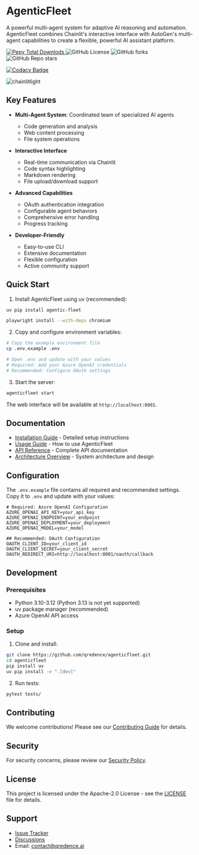 # AgenticFleet

A powerful multi-agent system for adaptive AI reasoning and automation. AgenticFleet combines Chainlit's interactive interface with AutoGen's multi-agent capabilities to create a flexible, powerful AI assistant platform.

<div align="left">
<a href="https://pypi.org/project/agentic-fleet/">
   <img alt="Pepy Total Downlods" src="https://img.shields.io/pepy/dt/agentic-fleet">
</a>
<img alt="GitHub License" src="https://img.shields.io/github/license/qredence/agenticfleet">
<img alt="GitHub forks" src="https://img.shields.io/github/forks/qredence/agenticfleet">
<img alt="GitHub Repo stars" src="https://img.shields.io/github/stars/qredence/agenticfleet">
</div>

[![Codacy Badge](https://app.codacy.com/project/badge/Grade/cf5bcfbdbf50493b9b5de381c24dc147)](https://app.codacy.com/gh/Qredence/AgenticFleet/dashboard?utm_source=gh&utm_medium=referral&utm_content=&utm_campaign=Badge_grade)

![chainlitlight](https://github.com/user-attachments/assets/0d070c34-e5a8-40be-94f5-5c8307f1f64c)

## Key Features

- **Multi-Agent System**: Coordinated team of specialized AI agents
  - Code generation and analysis
  - Web content processing
  - File system operations
  
- **Interactive Interface**
  - Real-time communication via Chainlit
  - Code syntax highlighting
  - Markdown rendering
  - File upload/download support

- **Advanced Capabilities**
  - OAuth authentication integration
  - Configurable agent behaviors
  - Comprehensive error handling
  - Progress tracking
  
- **Developer-Friendly**
  - Easy-to-use CLI
  - Extensive documentation
  - Flexible configuration
  - Active community support

## Quick Start

1. Install AgenticFleet using uv (recommended):

```bash
uv pip install agentic-fleet
```

```bash
playwright install --with-deps chromium
```


2. Copy and configure environment variables:

```bash
# Copy the example environment file
cp .env.example .env

# Open .env and update with your values
# Required: Add your Azure OpenAI credentials
# Recommended: Configure OAuth settings
```

3. Start the server:

```bash
agenticfleet start
```

The web interface will be available at `http://localhost:8001`.

## Documentation

- [Installation Guide](docs/installation.md) - Detailed setup instructions
- [Usage Guide](docs/usage-guide.md) - How to use AgenticFleet
- [API Reference](docs/api-reference.md) - Complete API documentation
- [Architecture Overview](docs/agentic-fleet.md) - System architecture and design

## Configuration

The `.env.example` file contains all required and recommended settings. Copy it to `.env` and update with your values:

```env
# Required: Azure OpenAI Configuration
AZURE_OPENAI_API_KEY=your_api_key
AZURE_OPENAI_ENDPOINT=your_endpoint
AZURE_OPENAI_DEPLOYMENT=your_deployment
AZURE_OPENAI_MODEL=your_model

## Recommended: OAuth Configuration
OAUTH_CLIENT_ID=your_client_id
OAUTH_CLIENT_SECRET=your_client_secret
OAUTH_REDIRECT_URI=http://localhost:8001/oauth/callback
```

## Development

### Prerequisites

- Python 3.10-3.12 (Python 3.13 is not yet supported)
- uv package manager (recommended)
- Azure OpenAI API access

### Setup

1. Clone and install:
```bash
git clone https://github.com/qredence/agenticfleet.git
cd agenticfleet
pip install uv
uv pip install -e ".[dev]"
```

2. Run tests:
```bash
pytest tests/
```

## Contributing

We welcome contributions! Please see our [Contributing Guide](CONTRIBUTING.md) for details.

## Security

For security concerns, please review our [Security Policy](SECURITY.md).

## License

This project is licensed under the Apache-2.0 License - see the [LICENSE](LICENSE) file for details.

## Support

- [Issue Tracker](https://github.com/qredence/agenticfleet/issues)
- [Discussions](https://github.com/qredence/agenticfleet/discussions)
- Email: contact@qredence.ai

